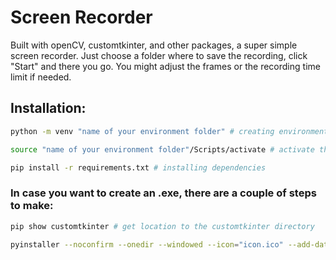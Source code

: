 # Screen Recorder

Built with openCV, customtkinter, and other packages, a super simple screen recorder.
Just choose a folder where to save the recording, click "Start" and there you go.
You might adjust the frames or the recording time limit if needed.

## Installation:

```bash
python -m venv "name of your environment folder" # creating environment
```

```bash
source "name of your environment folder"/Scripts/activate # activate the environment
```

```bash
pip install -r requirements.txt # installing dependencies
```

### In case you want to create an .exe, there are a couple of steps to make:

```bash
pip show customtkinter # get location to the customtkinter directory
```

```bash
pyinstaller --noconfirm --onedir --windowed --icon="icon.ico" --add-data "customTkinter location path"/customtkinter;customtkinter/ main.py
```
